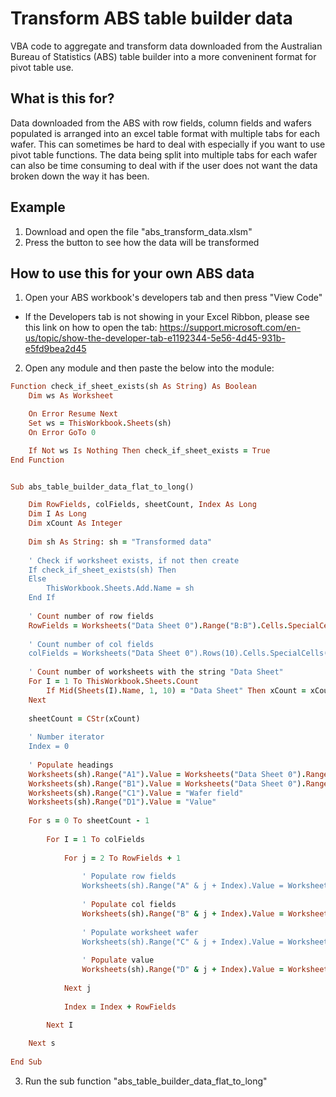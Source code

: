 # Transform ABS table builder data
VBA code to aggregate and transform data downloaded from the Australian Bureau of Statistics (ABS) table builder into a more conveninent format for pivot table use.

## What is this for?
Data downloaded from the ABS with row fields, column fields and wafers populated is arranged into an excel table format with multiple tabs for each wafer. This can sometimes be hard to deal with especially if you want to use pivot table functions. The data being split into multiple tabs for each wafer can also be time consuming to deal with if the user does not want the data broken down the way it has been.

## Example
1. Download and open the file "abs_transform_data.xlsm"
2. Press the button to see how the data will be transformed

## How to use this for your own ABS data
1. Open your ABS workbook's developers tab and then press "View Code"
  - If the Developers tab is not showing in your Excel Ribbon, please see this link on how to open the tab: https://support.microsoft.com/en-us/topic/show-the-developer-tab-e1192344-5e56-4d45-931b-e5fd9bea2d45

2. Open any module and then paste the below into the module:

``` Ruby
Function check_if_sheet_exists(sh As String) As Boolean
    Dim ws As Worksheet

    On Error Resume Next
    Set ws = ThisWorkbook.Sheets(sh)
    On Error GoTo 0

    If Not ws Is Nothing Then check_if_sheet_exists = True
End Function


Sub abs_table_builder_data_flat_to_long()

    Dim RowFields, colFields, sheetCount, Index As Long
    Dim I As Long
    Dim xCount As Integer
    
    Dim sh As String: sh = "Transformed data"
    
    ' Check if worksheet exists, if not then create
    If check_if_sheet_exists(sh) Then
    Else
        ThisWorkbook.Sheets.Add.Name = sh
    End If
    
    ' Count number of row fields
    RowFields = Worksheets("Data Sheet 0").Range("B:B").Cells.SpecialCells(xlCellTypeConstants).Count - 4
    
    ' Count number of col fields
    colFields = Worksheets("Data Sheet 0").Rows(10).Cells.SpecialCells(xlCellTypeConstants).Count - 3
    
    ' Count number of worksheets with the string "Data Sheet"
    For I = 1 To ThisWorkbook.Sheets.Count
        If Mid(Sheets(I).Name, 1, 10) = "Data Sheet" Then xCount = xCount + 1
    Next
    
    sheetCount = CStr(xCount)
    
    ' Number iterator
    Index = 0
    
    ' Populate headings
    Worksheets(sh).Range("A1").Value = Worksheets("Data Sheet 0").Range("B11").Value
    Worksheets(sh).Range("B1").Value = Worksheets("Data Sheet 0").Range("A10").Value
    Worksheets(sh).Range("C1").Value = "Wafer field"
    Worksheets(sh).Range("D1").Value = "Value"
    
    For s = 0 To sheetCount - 1
    
        For I = 1 To colFields
        
            For j = 2 To RowFields + 1
                
                ' Populate row fields
                Worksheets(sh).Range("A" & j + Index).Value = Worksheets("Data Sheet " & s).Range("B" & 10 + j).Value
                
                ' Populate col fields
                Worksheets(sh).Range("B" & j + Index).Value = Worksheets("Data Sheet " & s).Cells(10, I + 2).Value
                
                ' Populate worksheet wafer
                Worksheets(sh).Range("C" & j + Index).Value = Worksheets("Data Sheet " & s).Range("A9").Value
                
                ' Populate value
                Worksheets(sh).Range("D" & j + Index).Value = Worksheets("Data Sheet " & s).Cells(10 + j, 2 + I).Value
                
            Next j
            
            Index = Index + RowFields
            
        Next I

    Next s
    
End Sub
```
3. Run the sub function "abs_table_builder_data_flat_to_long"

